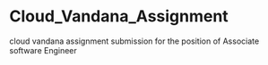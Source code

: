 # Cloud_Vandana_Assignment
cloud vandana assignment submission for the position of Associate software Engineer

